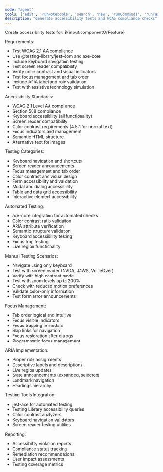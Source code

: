 ```yaml
---
mode: "agent"
tools: ['edit', 'runNotebooks', 'search', 'new', 'runCommands', 'runTasks', 'usages', 'vscodeAPI', 'think', 'problems', 'changes', 'testFailure', 'openSimpleBrowser', 'fetch', 'githubRepo', 'extensions', 'todos', 'runTests', 'sequentialthinking', 'review', 'reviewStaged', 'reviewUnstaged', 'websearch']
description: "Generate accessibility tests and WCAG compliance checks"
---
```


Create accessibility tests for: ${input:componentOrFeature}

Requirements:

- Test WCAG 2.1 AA compliance
- Use @testing-library/jest-dom and axe-core
- Include keyboard navigation testing
- Test screen reader compatibility
- Verify color contrast and visual indicators
- Test focus management and tab order
- Include ARIA label and role validation
- Test with assistive technology simulation

Accessibility Standards:

- WCAG 2.1 Level AA compliance
- Section 508 compliance
- Keyboard accessibility (all functionality)
- Screen reader compatibility
- Color contrast requirements (4.5:1 for normal text)
- Focus indicators and management
- Semantic HTML structure
- Alternative text for images

Testing Categories:

- Keyboard navigation and shortcuts
- Screen reader announcements
- Focus management and tab order
- Color contrast and visual design
- Form accessibility and validation
- Modal and dialog accessibility
- Table and data grid accessibility
- Interactive element accessibility

Automated Testing:

- axe-core integration for automated checks
- Color contrast ratio validation
- ARIA attribute verification
- Semantic structure validation
- Keyboard accessibility testing
- Focus trap testing
- Live region functionality

Manual Testing Scenarios:

- Navigate using only keyboard
- Test with screen reader (NVDA, JAWS, VoiceOver)
- Verify with high contrast mode
- Test with zoom levels up to 200%
- Check with reduced motion preferences
- Validate color-only information
- Test form error announcements

Focus Management:

- Tab order logical and intuitive
- Focus visible indicators
- Focus trapping in modals
- Skip links for navigation
- Focus restoration after dialogs
- Programmatic focus management

ARIA Implementation:

- Proper role assignments
- Descriptive labels and descriptions
- Live region updates
- State announcements (expanded, selected)
- Landmark navigation
- Headings hierarchy

Testing Tools Integration:

- jest-axe for automated testing
- Testing Library accessibility queries
- Color contrast analyzers
- Keyboard navigation validators
- Screen reader testing utilities

Reporting:

- Accessibility violation reports
- Compliance status tracking
- Remediation recommendations
- User impact assessments
- Testing coverage metrics
